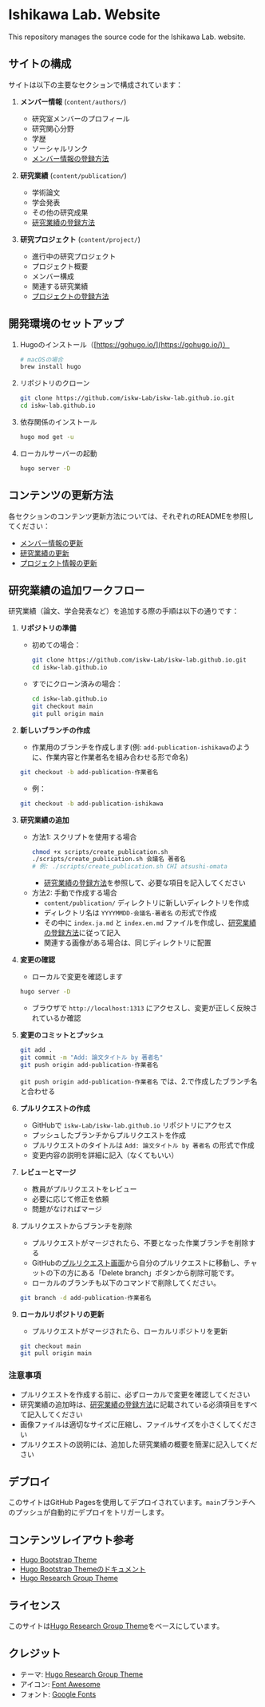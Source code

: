 # Ishikawa Lab. Website

This repository manages the source code for the Ishikawa Lab. website.

## サイトの構成

サイトは以下の主要なセクションで構成されています：

1. **メンバー情報** (`content/authors/`)
   - 研究室メンバーのプロフィール
   - 研究関心分野
   - 学歴
   - ソーシャルリンク
   - [メンバー情報の登録方法](content/authors/README_authors.md)

2. **研究業績** (`content/publication/`)
   - 学術論文
   - 学会発表
   - その他の研究成果
   - [研究業績の登録方法](content/publication/README_publication.md)

3. **研究プロジェクト** (`content/project/`)
   - 進行中の研究プロジェクト
   - プロジェクト概要
   - メンバー構成
   - 関連する研究業績
   - [プロジェクトの登録方法](content/project/README_project.md)

## 開発環境のセットアップ

1. Hugoのインストール（[https://gohugo.io/](https://gohugo.io/)）
   ```bash
   # macOSの場合
   brew install hugo
   ```

2. リポジトリのクローン
   ```bash
   git clone https://github.com/iskw-Lab/iskw-lab.github.io.git
   cd iskw-lab.github.io
   ```

3. 依存関係のインストール
   ```bash
   hugo mod get -u
   ```

4. ローカルサーバーの起動
   ```bash
   hugo server -D
   ```

## コンテンツの更新方法

各セクションのコンテンツ更新方法については、それぞれのREADMEを参照してください：

- [メンバー情報の更新](content/authors/README_authors.md)
- [研究業績の更新](content/publication/README_publication.md)
- [プロジェクト情報の更新](content/project/README_project.md)

## 研究業績の追加ワークフロー

研究業績（論文、学会発表など）を追加する際の手順は以下の通りです：

1. **リポジトリの準備**
   - 初めての場合：
     ```bash
     git clone https://github.com/iskw-Lab/iskw-lab.github.io.git
     cd iskw-lab.github.io
     ```
   - すでにクローン済みの場合：
     ```bash
     cd iskw-lab.github.io
     git checkout main
     git pull origin main
     ```

2. **新しいブランチの作成**
   - 作業用のブランチを作成します(例: `add-publication-ishikawa`のように、作業内容と作業者名を組み合わせる形で命名)
   ```bash
   git checkout -b add-publication-作業者名
   ```
   - 例：
   ```bash
   git checkout -b add-publication-ishikawa
   ```
   
3. **研究業績の追加**
   - 方法1: スクリプトを使用する場合
     ```bash
     chmod +x scripts/create_publication.sh
     ./scripts/create_publication.sh 会議名 著者名
     # 例: ./scripts/create_publication.sh CHI atsushi-omata
     ```
     - [研究業績の登録方法](content/publication/README_publication.md)を参照して、必要な項目を記入してください
   - 方法2: 手動で作成する場合
     - `content/publication/` ディレクトリに新しいディレクトリを作成
     - ディレクトリ名は `YYYYMMDD-会議名-著者名` の形式で作成
     - その中に `index.ja.md` と `index.en.md` ファイルを作成し、[研究業績の登録方法](content/publication/README_publication.md)に従って記入
     - 関連する画像がある場合は、同じディレクトリに配置

4. **変更の確認**
   - ローカルで変更を確認します
   ```bash
   hugo server -D
   ```
   - ブラウザで `http://localhost:1313` にアクセスし、変更が正しく反映されているか確認

5. **変更のコミットとプッシュ**
   ```bash
   git add .
   git commit -m "Add: 論文タイトル by 著者名"
   git push origin add-publication-作業者名
   ```
   `git push origin add-publication-作業者名` では、2.で作成したブランチ名と合わせる

6. **プルリクエストの作成**
   - GitHubで `iskw-Lab/iskw-lab.github.io` リポジトリにアクセス
   - プッシュしたブランチからプルリクエストを作成
   - プルリクエストのタイトルは `Add: 論文タイトル by 著者名` の形式で作成
   - 変更内容の説明を詳細に記入（なくてもいい）

7. **レビューとマージ**
   - 教員がプルリクエストをレビュー
   - 必要に応じて修正を依頼
   - 問題がなければマージ
  
8. プルリクエストからブランチを削除
   - プルリクエストがマージされたら、不要となった作業ブランチを削除する
   - GitHubの[プルリクエスト画面](https://github.com/iskw-Lab/iskw-lab.github.io/pulls)から自分のプルリクエストに移動し、チャットの下の方にある「Delete branch」ボタンから削除可能です。
   - ローカルのブランチも以下のコマンドで削除してください。
   ```bash
   git branch -d add-publication-作業者名
   ```
   
9. **ローカルリポジトリの更新**
   - プルリクエストがマージされたら、ローカルリポジトリを更新
   ```bash
   git checkout main
   git pull origin main
   ```

### 注意事項
- プルリクエストを作成する前に、必ずローカルで変更を確認してください
- 研究業績の追加時は、[研究業績の登録方法](content/publication/README_publication.md)に記載されている必須項目をすべて記入してください
- 画像ファイルは適切なサイズに圧縮し、ファイルサイズを小さくしてください
- プルリクエストの説明には、追加した研究業績の概要を簡潔に記入してください

## デプロイ

このサイトはGitHub Pagesを使用してデプロイされています。`main`ブランチへのプッシュが自動的にデプロイをトリガーします。

## コンテンツレイアウト参考

- [Hugo Bootstrap Theme](https://bootstrap.hugoblox.com/content/)
- [Hugo Bootstrap Themeのドキュメント](https://docs.hugoblox.com/)
- [Hugo Research Group Theme](https://github.com/wowchemy/starter-hugo-research-group)

## ライセンス

このサイトは[Hugo Research Group Theme](https://github.com/wowchemy/starter-hugo-research-group)をベースにしています。

## クレジット

- テーマ: [Hugo Research Group Theme](https://github.com/wowchemy/starter-hugo-research-group)
- アイコン: [Font Awesome](https://fontawesome.com/)
- フォント: [Google Fonts](https://fonts.google.com/)

